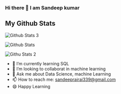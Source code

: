 ### Hi there 👋  I am Sandeep kumar

<!--
**sandeeprairai/sandeeprairai** is a ✨ _special_ ✨ repository because its `README.md` (this file) appears on your GitHub profile.

Here are some ideas to get you started:

- 🔭 I’m currently working on ...
- 🌱 I’m currently learning ...
- 👯 I’m looking to collaborate on ...
- 🤔 I’m looking for help with ...
- 💬 Ask me about ...
- 📫 How to reach me: ...
- 😄 Pronouns: ...
- ⚡ Fun fact: ...
-->
## My Github Stats

![Github Stats 3](https://github-readme-stats.vercel.app/api?username=sandeeprairai)

![Github Stats](https://github-readme-streak-stats.herokuapp.com/?user=sandeeprairai)

![Githu Stats 2](https://github-readme-stats.vercel.app/api/top-langs/?username=sandeeprairai)



- 🌱 I’m currently learning SQL
- 👯 I’m looking to collaborat in machine learning 
- 💬 Ask me about Data Science, machine  Learning
- 📫 How to reach me: sandeeprairai339@gmail.com
- :smile: Happy Learning

